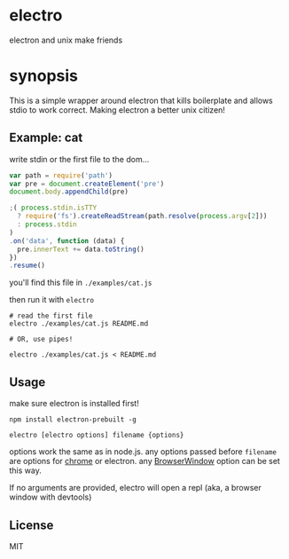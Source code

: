 # electro

electron and unix make friends

# synopsis

This is a simple wrapper around electron that kills boilerplate and allows stdio to work correct.
Making electron a better unix citizen!

## Example: cat

write stdin or the first file to the dom...

``` js
var path = require('path')
var pre = document.createElement('pre')
document.body.appendChild(pre)

;( process.stdin.isTTY
  ? require('fs').createReadStream(path.resolve(process.argv[2]))
  : process.stdin
)
.on('data', function (data) {
  pre.innerText += data.toString()
})
.resume()
```

you'll find this file in `./examples/cat.js`

then run it with `electro`

```
# read the first file
electro ./examples/cat.js README.md

# OR, use pipes!

electro ./examples/cat.js < README.md

```

## Usage

make sure electron is installed first!

`npm install electron-prebuilt -g`

```
electro [electro options] filename {options}
```
options work the same as in node.js.
any options passed before `filename` are options for
[chrome](http://electron.atom.io/docs/v0.31.0/api/chrome-command-line-switches/) or electron.
any [BrowserWindow](http://electron.atom.io/docs/v0.31.0/api/browser-window/#new-browserwindow-options) option can be set this way.

If no arguments are provided, electro will open a repl (aka, a browser window with devtools)


## License

MIT
